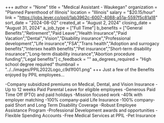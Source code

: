 +++
author = "None"
title = "Medical Assistant - Waukegan"
organization = "Planned Parenthood of Illinois"
location = "Illinois"
salary = "$20.15/hour"
link = "https://jobs.lever.co/ppil/1ab3962c-6007-4088-a51a-5597f5c81a18"
sort_date = "2024-08-02"
created_at = "August 2, 2024"
closing_date = "August 31, 2024"
a_job_type = ["Full Time"]
b_benefits = ["General Benefits","Retirement","Paid Leave","Health Insurance","Paid Vacation","Dental","Vision","Disability insurance","Professional development","Life insurance","FSA","Trans health","Adoption and surrogacy benefits","Intersex health benefits","Pet insurance","Short-term disability insurance","Long-term disability insurance","Abortion procedure funding","Legal benefits"]
c_feedback = ""
aa_degrees_required = "High school degree required"
thumbnail = "../../images/PPIL2022Logo_c9d1f001.png"
+++
Just a few of the Benefits enjoyed by PPIL employees…

-Company subsidized premiums on Medical, Dental, and Vision Insurance
-Up to 12 weeks Paid Parental Leave for eligible employees
-Generous Paid Time Off (PTO) and paid holidays
-Mission focused work
-401k with employer matching
-100% company-paid Life Insurance
-100% company-paid Short and Long Term Disability Coverage
-Robust Employee Assistance Program
-Professional Development awards and opportunities
-Flexible Spending Accounts
-Free Medical Services at PPIL
-Pet Insurance